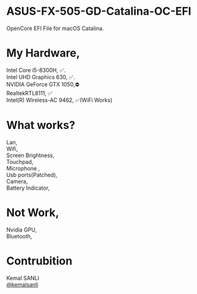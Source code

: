 # ASUS-FX-505-GD-Catalina-OC-EFI
OpenCore EFI File for macOS Catalina.  

# My Hardware,

Intel Core i5-8300H, ✅.   
Intel UHD Graphics 630, ✅.    
NVIDIA GeForce GTX 1050,⛔️   
RealtekRTL8111, ✅  
Intel(R) Wireless-AC 9462, ✅(WiFi Works)   

# What works?      
Lan,  
Wifi,  
Screen Brightness,   
Touchpad,  
Microphone ,      
Usb ports(Patched),    
Camera,    
Battery Indicator,

# Not Work,
Nvidia GPU,  
Bluetooth,

# Contrubition
Kemal SANLI  
 [@kemalsanli](https://github.com/kemalsanli)